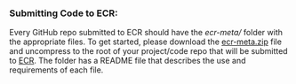 ### Submitting Code to ECR: 
Every GitHub repo submitted to ECR should have the *ecr-meta/* folder with the appropriate files. To get started, please download the [ecr-meta.zip](https://github.com/waggle-sensor/summer2021/raw/main/ecr/ecr-meta.zip) file 
and uncompress to the root of your project/code repo that will be submitted to [ECR](https://portal.sagecontinuum.org/apps/explore). The folder has a README file that describes the use and requirements 
of each file. 
